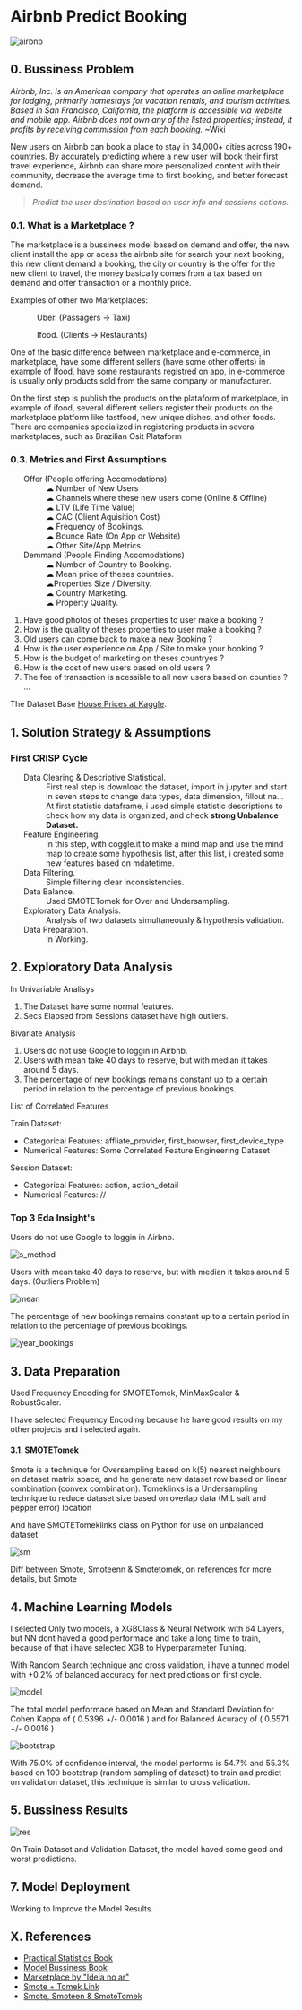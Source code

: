 # Airbnb Predict Booking

![airbnb](https://user-images.githubusercontent.com/75986085/158188129-ab8930d2-7999-412b-b24f-bf1c25a01b84.png)

<h2>0. Bussiness Problem</h2>
<p><i>Airbnb, Inc. is an American company that operates an online marketplace for lodging, primarily homestays for vacation rentals, and tourism activities. Based in San Francisco, California, the platform is accessible via website and mobile app. Airbnb does not own any of the listed properties; instead, it profits by receiving commission from each booking.</i> ~Wiki</p>

<p>New users on Airbnb can book a place to stay in 34,000+ cities across 190+ countries. By accurately predicting where a new user will book their first travel experience, Airbnb can share more personalized content with their community, decrease the average time to first booking, and better forecast demand.</p>

> *Predict the user destination based on user info and sessions actions.*

<h3>0.1. What is a Marketplace ?</h3>
<p>The marketplace is a bussiness model based on demand and offer, the new client install the app or acess the airbnb site for search your next booking, this new client demand a booking, the city or country is the offer for the new client to travel, the money basically comes from a tax based on demand and offer transaction or a monthly price.</p>
<p>Examples of other two Marketplaces:</p>
<ul>
  <ol>Uber. (Passagers -> Taxi)</ol>
  <ol>Ifood. (Clients -> Restaurants)</ol>
</ul>
<p>One of the basic difference between marketplace and e-commerce, in marketplace, have some different sellers (have some other offerts) in example of Ifood, have some restaurants registred on app, in e-commerce is usually only products sold from the same company or manufacturer.</p>
<p>On the first step is publish the products on the plataform of marketplace, in example of ifood, several different sellers register their products on the marketplace platform like fastfood, new unique dishes, and other foods. There are companies specialized in registering products in several marketplaces, such as Brazilian Osit Plataform</p>

<h3>0.3. Metrics and First Assumptions</h3>
<ul>
  <dl>
    <dt>Offer (People offering Accomodations)</dt>
      <dd>☁ Number of New Users</dd>
      <dd>☁ Channels where these new users come (Online & Offline)</dd>
      <dd>☁ LTV (Life Time Value)</dd>
      <dd>☁ CAC (Client Aquisition Cost)</dd>
      <dd>☁ Frequency of Bookings.</dd>
      <dd>☁ Bounce Rate (On App or Website)</dd>
      <dd>☁ Other Site/App Metrics.</dd>
    <dt>Demmand (People Finding Accomodations)</dt>
      <dd>☁ Number of Country to Booking.</dd>
      <dd>☁ Mean price of theses countries.</dd>
      <dd>☁Properties Size / Diversity.</dd>
      <dd>☁ Country Marketing.</dd>
      <dd>☁ Property Quality.</dd>
  </dl>
</ul>

1. Have good photos of theses properties to user make a booking ?
2. How is the quality of theses properties to user make a booking ?
3. Old users can come back to make a new Booking ?
4. How is the user experience on App / Site to make your booking ?
5. How is the budget of marketing on theses countryes ?
6. How is the cost of new users based on old users ?
7. The fee of transaction is acessible to all new users based on counties ? ...

<p>The Dataset Base <a href='https://www.kaggle.com/c/airbnb-recruiting-new-user-bookings'>House Prices at Kaggle</a>.</p>

<h2>1. Solution Strategy & Assumptions </h2>
<h3>First CRISP Cycle</h3>
<ul>
  <dl>
    <dt>Data Clearing & Descriptive Statistical.</dt>
      <dd>First real step is download the dataset, import in jupyter and start in seven steps to change data types, data dimension, fillout na... At first statistic dataframe, i used simple statistic descriptions to check how my data is organized, and check <strong>strong Unbalance Dataset.</strong></dd>
    <dt>Feature Engineering.</dt>
      <dd>In this step, with coggle.it to make a mind map and use the mind map to create some hypothesis list, after this list, i created some new features based on mdatetime.</dd>
    <dt>Data Filtering.</dt>
      <dd>Simple filtering clear inconsistencies.</dd>
    <dt>Data Balance.</dt>
      <dd>Used SMOTETomek for Over and Undersampling.</dd>
    <dt>Exploratory Data Analysis.</dt>
      <dd>Analysis of two datasets simultaneously & hypothesis validation.</dd>
    <dt>Data Preparation.</dt>
      <dd>In Working.</dd>
  </dl>
</ul>

<h2>2. Exploratory Data Analysis</h2>

<p>In Univariable Analisys</p>
<ol>
    <li>The Dataset have some normal features.</li>
    <li>Secs Elapsed from Sessions dataset have high outliers.</li>
</ol>

<p>Bivariate Analysis</p>
<ol>
  <li>Users do not use Google to loggin in Airbnb.</li>
  <li>Users with mean take 40 days to reserve, but with median it takes around 5 days.</li>
  <li>The percentage of new bookings remains constant up to a certain period in relation to the percentage of previous bookings.</li>
</ol>

<p>List of Correlated Features</p>

<p>Train Dataset:</p>
<ul>
    <li>Categorical Features: affliate_provider, first_browser, first_device_type</li>
    <li>Numerical Features: Some Correlated Feature Engineering Dataset</li>
</ul>

<p>Session Dataset:</p>
<ul>
    <li>Categorical Features: action, action_detail</li>
    <li>Numerical Features: //</li>
</ul>

<h3>Top 3 Eda Insight's</h3>

<p>Users do not use Google to loggin in Airbnb.</p>

![s_method](https://user-images.githubusercontent.com/75986085/158493253-95c4569c-341c-43bd-949b-849fb20f7dfb.png)

<p>Users with mean take 40 days to reserve, but with median it takes around 5 days. (Outliers Problem)</p>

![mean](https://user-images.githubusercontent.com/75986085/158493271-582cb61a-54e2-4059-92a0-3db01f690556.png)

<p>The percentage of new bookings remains constant up to a certain period in relation to the percentage of previous bookings.</p>

![year_bookings](https://user-images.githubusercontent.com/75986085/158493281-6e19889a-e677-4648-83a2-f46d2c58d340.png)

<h2>3. Data Preparation</h2>
<p>Used Frequency Encoding for SMOTETomek, MinMaxScaler & RobustScaler.</p>
<p>I have selected Frequency Encoding because he have good results on my other projects and i selected again.</p>

<h4>3.1. SMOTETomek</h4>
<p>Smote is a technique for Oversampling based on k(5) nearest neighbours on dataset matrix space, and he generate new dataset row based on linear combination (convex combination). Tomeklinks is a Undersampling technique to reduce dataset size based on overlap data (M.L salt and pepper error) location</p>
<p>And have SMOTETomeklinks class on Python for use on unbalanced dataset</p>

![sm](https://user-images.githubusercontent.com/75986085/159078786-432ad933-30b2-4276-bd96-9488a0f6ead5.png)

<p>Diff between Smote, Smoteenn & Smotetomek, on references for more details, but Smote</p>

<h2>4. Machine Learning Models</h2>
<p>I selected Only two models, a XGBClass & Neural Network with 64 Layers, but NN dont haved a good performace and take a long time to train, because of that i have selected XGB to Hyperparameter Tuning.</p>
<p>With Random Search technique and cross validation, i have a tunned model with +0.2% of balanced accuracy for next predictions on first cycle.</p>

![model](https://user-images.githubusercontent.com/75986085/159079769-efb420c0-41f9-4caa-98ee-cd4b999b719b.png)

<p>The total model performace based on Mean and Standard Deviation for Cohen Kappa of ( 0.5396 +/- 0.0016 ) and for Balanced Acuracy of (	0.5571 +/- 0.0016 )</p>

![bootstrap](https://user-images.githubusercontent.com/75986085/159080057-c8a214f8-0966-4f63-8e35-4af61bfa7581.png)

<p>With 75.0% of confidence interval, the model performs is 54.7% and 55.3% based on 100 bootstrap (random sampling of dataset) to train and predict on validation dataset, this technique is similar to cross validation.</p>

<h2>5. Bussiness Results</h2>

![res](https://user-images.githubusercontent.com/75986085/159080572-d5e0ae1a-46bb-4f58-962a-dccf925c4b6d.png)

<p>On Train Dataset and Validation Dataset, the model haved some good and worst predictions.</p>

<h2>7. Model Deployment</h2>
<p>Working to Improve the Model Results.</p>

<h2>X. References</h2>
<ul>
  <li><a href='https://www.oreilly.com/library/view/practical-statistics-for/9781491952955/'>Practical Statistics Book</a></li>
  <li><a href='https://www.strategyzer.com/books/business-model-generation'>Model Bussiness Book</a></li>
  <li><a href='https://www.ideianoar.com.br/marketplace/'>Marketplace by "Ideia no ar"</a></li>
  <li><a href='https://imbalanced-learn.org/dev/references/generated/imblearn.combine.SMOTETomek.html'>Smote + Tomek Link</a></li>
  <li><a href='https://imbalanced-learn.org/dev/auto_examples/combine/plot_comparison_combine.html#sphx-glr-auto-examples-combine-plot-comparison-combine-py'>Smote, Smoteen & SmoteTomek</a></li>
</ul>
